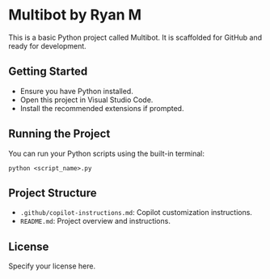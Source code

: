 # Multibot by Ryan M

This is a basic Python project called Multibot. It is scaffolded for GitHub and ready for development.

## Getting Started
- Ensure you have Python installed.
- Open this project in Visual Studio Code.
- Install the recommended extensions if prompted.

## Running the Project
You can run your Python scripts using the built-in terminal:

```
python <script_name>.py
```

## Project Structure
- `.github/copilot-instructions.md`: Copilot customization instructions.
- `README.md`: Project overview and instructions.

## License
Specify your license here.

